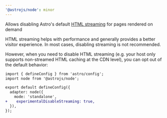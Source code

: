 ```yaml
---
'@astrojs/node': minor
---
```


Allows disabling Astro's default [HTML streaming](https://docs.astro.build/en/guides/on-demand-rendering/#html-streaming) for pages rendered on demand

HTML streaming helps with performance and generally provides a better visitor experience. In most cases, disabling streaming is not recommended.

However, when you need to disable HTML streaming (e.g. your host only supports non-streamed HTML caching at the CDN level), you can opt out of the default behavior:

```diff
import { defineConfig } from 'astro/config';
import node from '@astrojs/node';

export default defineConfig({
  adapter: node({
    mode: 'standalone',
+    experimentalDisableStreaming: true,
  }),
});
```

